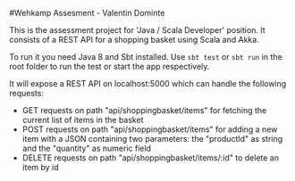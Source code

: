 #Wehkamp Assesment - Valentin Dominte

This is the assessment project for 'Java / Scala Developer' position.
It consists of a REST API for a shopping basket using Scala and Akka.

To run it you need Java 8 and Sbt installed. Use `sbt test` or `sbt run`
in the root folder to run the test or start the app respectively.

It will expose a REST API on localhost:5000 which can handle the following requests:
- GET requests on path "api/shoppingbasket/items" for fetching the current list of 
items in the basket 
- POST requests on path "api/shoppingbasket/items" for adding a new item with a JSON 
containing two parameters: the "productId" as string and the "quantity" as numeric field
- DELETE requests on path "api/shoppingbasket/items/:id" to delete an item by id
